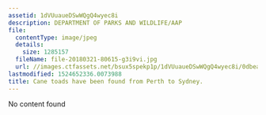 ```yaml
---
assetid: 1dVUuaueDSwWQgQ4wyec8i
description: DEPARTMENT OF PARKS AND WILDLIFE/AAP
file:
  contentType: image/jpeg
  details:
    size: 1285157
  fileName: file-20180321-80615-g3i9vi.jpg
  url: //images.ctfassets.net/bsux5spekp1p/1dVUuaueDSwWQgQ4wyec8i/0dbea25bfa3dd044e2f6aa8f12e10344/file-20180321-80615-g3i9vi.jpg
lastmodified: 1524652336.0073988
title: Cane toads have been found from Perth to Sydney.
---
```

No content found